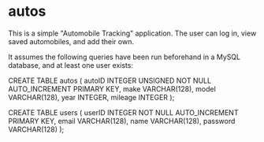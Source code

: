 # autos
This is a simple "Automobile Tracking" application.
The user can log in, view saved automobiles, and add their own.

It assumes the following queries have been run beforehand in a MySQL database, and at least one user exists:

CREATE TABLE autos (
    autoID INTEGER UNSIGNED NOT NULL AUTO_INCREMENT PRIMARY KEY,
    make VARCHAR(128),
    model VARCHAR(128),
    year INTEGER,
    mileage INTEGER
);


CREATE TABLE users (
    userID INTEGER NOT NULL AUTO_INCREMENT PRIMARY KEY,
    email VARCHAR(128),
    name VARCHAR(128),
    password VARCHAR(128)
);
